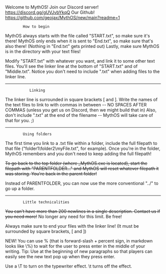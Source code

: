 Welcome to MythOS!
Join our Discord server! https://discord.gg/gUVJvbYkqQ
Our Github! https://github.com/geojax/MythOS/new/main?readme=1

			How to begin
MythOS always starts with the file called "START.txt", so make sure it's there!
MythOS only ends when it is sent to "End.txt", so make sure that's also there!
(Nothing in "End.txt" gets printed out)
Lastly, make sure MythOS is in the directory with your text files!

Modify "START.txt" with whatever you want, and link it to some
other text files. You'll see the linker line at the bottom of
"START.txt" and of "Middle.txt". Notice you don't need to include
".txt" when adding files to the linker line.

-----------------------------------------------------------------
			   Linking

The linker line is surrounded in square brackets [ and ].
Write the names of the text files to link to with commas in between -- 
			NO SPACES AFTER COMMAS
	(unless you get us on Discord, then we might build that in)
Also, don't include ".txt" at the end of the filename -- MythOS will 
take care of that for you. ;)

-----------------------------------------------------------------
			Using folders

The first time you link to a .txt file within a folder, include
the full filepath to that file ("folder1\folder2\myFile.txt", for example).
Once you're in the folder, MythOS remembers and you don't need to keep
adding the full filepath!

~~To go back to the top folder (where _MythOS.exe is located), 
start the filepath with "PARENTFOLDER\..." and MythOS will reset whatever
filepath it was storing. You're back in the parent folder!~~

Instead of PARENTFOLDER, you can now use the more conventional
"../" to go up a folder. 

-----------------------------------------------------------------
			Little technicalities

~~You can't have more than 200 newlines in a single description.
Contact us if you need more!~~
No longer any need for this limit. Be free!

Always make sure to end your files with the linker line! 
(It must be surrounded by square brackets, [ and ])

NEW! You can use \% (that is forward-slash + percent sign, in markdown looks like \\%) to wait for the user to press enter
in the middle of your writing. Tip: Use at the beginning of new paragraphs
so that players can easily see the new text pop up when they press enter.

Use a \\T to turn on the typewriter effect.
\\t turns off the effect.

